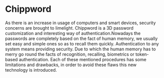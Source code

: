 # Chippword
As there is an increase in usage of computers and smart devices, security concerns are brought to limelight. Chippword is a 3D password customization and interesting way of authentication.Nowadays the passwords are completely based on the fact of human memory, we usually set easy and simple ones so as to recall them quickly. Authentication to any system means providing security. Due to which the human memory has to merry go round the facts of recognition, recalling, biometrics or token-based authentication. Each of these mentioned procedures has some limitations and drawbacks, in order to avoid these flaws this new technology is introduced.
